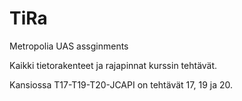 # TiRa
Metropolia UAS assginments

Kaikki tietorakenteet ja rajapinnat kurssin tehtävät.

Kansiossa T17-T19-T20-JCAPI on tehtävät 17, 19 ja 20.
